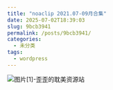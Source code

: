 ```yaml
---
title: "noaclip 2021.07-09月合集"
date: 2025-07-02T18:39:03
slug: 9bcb3941
permalink: /posts/9bcb3941/
categories:
  - 未分类
tags:
  - wordpress
---
```


![图片[1]-歪歪的耽美资源站](/images/wp/9bcb3941-e09b6e2b.jpg)
